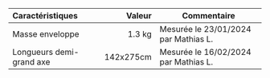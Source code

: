 

| Caractéristiques            | Valeur         | Commentaire               |
|:----------------------------| --------------:|---------------------------|
| Masse enveloppe             |       1.3 kg   | Mesurée le 23/01/2024 par Mathias L. |
| Longueurs demi-grand axe                            |    142x275cm          |   Mesurée le 16/02/2024 par Mathias L.                                   |

